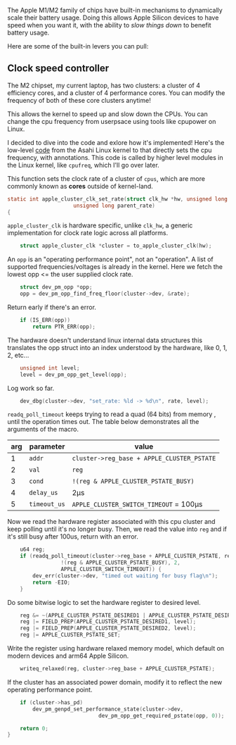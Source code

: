 The Apple M1/M2 family of chips have built-in mechanisms
to dynamically scale their battery usage. Doing this allows
Apple Silicon devices to have speed when you want it,
with the ability to *slow things down* to benefit battery usage.

Here are some of the built-in levers you can pull:

## Clock speed controller

The M2 chipset, my current laptop, has two clusters: a cluster of 4 efficiency cores, and
a cluster of 4 performance cores. You can modify the frequency of both of these
core clusters anytime!

This allows the kernel to speed up and slow down the CPUs.
You can change the cpu frequency from userpsace using tools
like cpupower on Linux.

I decided to dive into the code and exlore how it's implemented!
Here's the low-level [code](https://github.com/AsahiLinux/linux/blob/95c5e22cd2e75b624d78bb3504c2e489b0dd86c6/drivers/clk/clk-apple-cluster.c) from the Asahi Linux kernel to that
directly sets the cpu frequency, with annotations. This code is called
by higher level modules in the Linux kernel, like `cpufreq`, which I'll
go over later.

This function sets the clock rate of a cluster of `cpus`, which are
more commonly known as **cores** outside of kernel-land.

```c
static int apple_cluster_clk_set_rate(struct clk_hw *hw, unsigned long rate,
					 unsigned long parent_rate)
{
```

`apple_cluster_clk` is hardware specific, unlike `clk_hw`, a generic
implementation for clock rate logic across all platforms.

```c
	struct apple_cluster_clk *cluster = to_apple_cluster_clk(hw);
```

An `opp` is an "operating performance point", not an "operation".
A list of supported frequencies/voltages is already in the kernel.
Here we fetch the lowest opp <= the user supplied clock rate.

```c
	struct dev_pm_opp *opp;
	opp = dev_pm_opp_find_freq_floor(cluster->dev, &rate);
```

Return early if there's an error.

```c
	if (IS_ERR(opp))
		return PTR_ERR(opp);
````

The hardware doesn't understand linux internal data structures
this translates the opp struct into an index understood by the
hardware, like 0, 1, 2, etc... 

```c
	unsigned int level;
	level = dev_pm_opp_get_level(opp);
```

Log work so far.

```c
	dev_dbg(cluster->dev, "set_rate: %ld -> %d\n", rate, level);
```

`readq_poll_timeout` keeps trying to read a quad (64 bits) from memory
, until the operation times out. The table below demonstrates all the
arguments of the macro.

| arg | parameter | value |
|-----|-----------|-------|
| 1 | `addr` | `cluster->reg_base + APPLE_CLUSTER_PSTATE` |
| 2 | `val` | `reg` |
| 3 | `cond` | `!(reg & APPLE_CLUSTER_PSTATE_BUSY)` |
| 4 | `delay_us` | 2μs |
| 5 | `timeout_us` | `APPLE_CLUSTER_SWITCH_TIMEOUT` = 100μs |

Now we read the hardware register associated with this cpu cluster and
keep polling until it's no longer busy. Then, we read the value into `reg`
and if it's still busy after 100us, return with an error.

```c
	u64 reg;
	if (readq_poll_timeout(cluster->reg_base + APPLE_CLUSTER_PSTATE, reg,
				 !(reg & APPLE_CLUSTER_PSTATE_BUSY), 2,
				 APPLE_CLUSTER_SWITCH_TIMEOUT)) {
		dev_err(cluster->dev, "timed out waiting for busy flag\n");
		return -EIO;
	}
```

Do some bitwise logic to set the hardware register to desired level.

```c
	reg &= ~(APPLE_CLUSTER_PSTATE_DESIRED1 | APPLE_CLUSTER_PSTATE_DESIRED2);
	reg |= FIELD_PREP(APPLE_CLUSTER_PSTATE_DESIRED1, level);
	reg |= FIELD_PREP(APPLE_CLUSTER_PSTATE_DESIRED2, level);
	reg |= APPLE_CLUSTER_PSTATE_SET;
```

Write the register using hardware relaxed memory
model, which default on modern devices and arm64 Apple Silicon.

```c
	writeq_relaxed(reg, cluster->reg_base + APPLE_CLUSTER_PSTATE);
```

If the cluster has an associated power domain, modify it
to reflect the new operating performance point.

```c
	if (cluster->has_pd)
		dev_pm_genpd_set_performance_state(cluster->dev,
							 dev_pm_opp_get_required_pstate(opp, 0));

	return 0;
}
```
